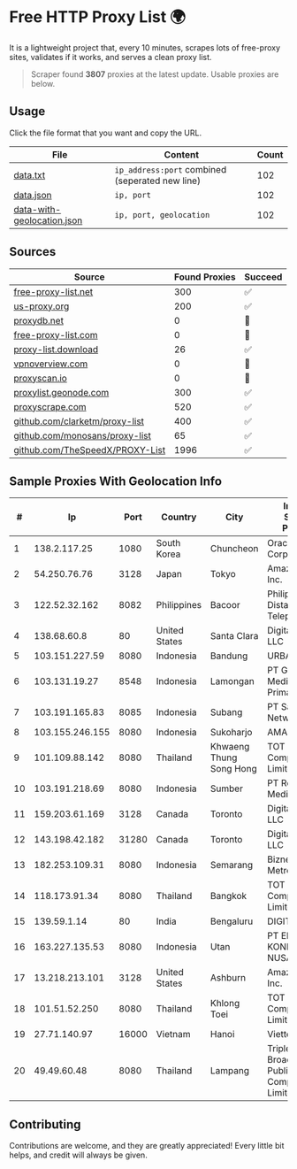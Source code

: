 
# Free HTTP Proxy List 🌍

It is a lightweight project that, every 10 minutes, scrapes lots of free-proxy sites, validates if it works, and serves a clean proxy list.


> Scraper found **3807** proxies at the latest update. Usable proxies are below.

## Usage

Click the file format that you want and copy the URL.


|File|Content|Count|
|----|-------|-----|
|[data.txt](https://raw.githubusercontent.com/themiralay/Proxy-List-World/master/data.txt)|`ip_address:port` combined (seperated new line)|102|
|[data.json](https://raw.githubusercontent.com/themiralay/Proxy-List-World/master/data.json)|`ip, port`|102|
|[data-with-geolocation.json](https://raw.githubusercontent.com/themiralay/Proxy-List-World/master/data-with-geolocation.json)|`ip, port, geolocation`|102|

## Sources

|Source|Found Proxies|Succeed|
|------|-------------|-------|
|[free-proxy-list.net](https://free-proxy-list.net)|300|✅|
|[us-proxy.org](https://www.us-proxy.org)|200|✅|
|[proxydb.net](http://proxydb.net)|0|🚫|
|[free-proxy-list.com](https://free-proxy-list.com/?page=&port=&type%5B%5D=http&type%5B%5D=https&up_time=0&search=Search)|0|🚫|
|[proxy-list.download](https://www.proxy-list.download/HTTP)|26|✅|
|[vpnoverview.com](https://vpnoverview.com/privacy/anonymous-browsing/free-proxy-servers)|0|🚫|
|[proxyscan.io](https://www.proxyscan.io)|0|🚫|
|[proxylist.geonode.com](https://proxylist.geonode.com/api/proxy-list?limit=300&page=1&sort_by=lastChecked&sort_type=desc&protocols=http,https)|300|✅|
|[proxyscrape.com](https://api.proxyscrape.com/v2/?request=displayproxies&protocol=http&timeout=10000&country=all&ssl=all&anonymity=all)|520|✅|
|[github.com/clarketm/proxy-list](https://raw.githubusercontent.com/clarketm/proxy-list/master/proxy-list-raw.txt)|400|✅|
|[github.com/monosans/proxy-list](https://raw.githubusercontent.com/monosans/proxy-list/main/proxies/http.txt)|65|✅|
|[github.com/TheSpeedX/PROXY-List](https://raw.githubusercontent.com/TheSpeedX/PROXY-List/master/http.txt)|1996|✅|


## Sample Proxies With Geolocation Info

|#|Ip|Port|Country|City|Internet Service Provider|
|-|--|----|-------|----|-------------------------|
|1|138.2.117.25|1080|South Korea|Chuncheon|Oracle Corporation|
|2|54.250.76.76|3128|Japan|Tokyo|Amazon.com, Inc.|
|3|122.52.32.162|8082|Philippines|Bacoor|Philippine Long Distance Telephone Co.|
|4|138.68.60.8|80|United States|Santa Clara|DigitalOcean, LLC|
|5|103.151.227.59|8080|Indonesia|Bandung|URBANACCESS|
|6|103.131.19.27|8548|Indonesia|Lamongan|PT Global Media Data Prima|
|7|103.191.165.83|8085|Indonesia|Subang|PT Sakti Wijaya Network|
|8|103.155.246.155|8080|Indonesia|Sukoharjo|AMANNA|
|9|101.109.88.142|8080|Thailand|Khwaeng Thung Song Hong|TOT Public Company Limited|
|10|103.191.218.69|8080|Indonesia|Sumber|PT Replay Inti Media|
|11|159.203.61.169|3128|Canada|Toronto|DigitalOcean, LLC|
|12|143.198.42.182|31280|Canada|Toronto|DigitalOcean, LLC|
|13|182.253.109.31|8080|Indonesia|Semarang|Biznet Metronet|
|14|118.173.91.34|8080|Thailand|Bangkok|TOT Public Company Limited|
|15|139.59.1.14|80|India|Bengaluru|DIGITALOCEAN|
|16|163.227.135.53|8080|Indonesia|Utan|PT EMLIMA KONEKSI NUSANTARA|
|17|13.218.213.101|3128|United States|Ashburn|Amazon.com, Inc.|
|18|101.51.52.250|8080|Thailand|Khlong Toei|TOT Public Company Limited|
|19|27.71.140.97|16000|Vietnam|Hanoi|Viettel Group|
|20|49.49.60.48|8080|Thailand|Lampang|Triple T Broadband Public Company Limited|



## Contributing

Contributions are welcome, and they are greatly appreciated! Every
little bit helps, and credit will always be given.

